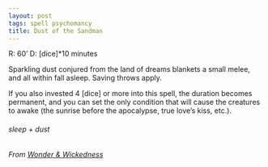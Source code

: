 ```yaml
---
layout: post
tags: spell psychomancy
title: Dust of the Sandman
---
```

R: 60’		D: [dice]*10 minutes

Sparkling dust conjured from the land of dreams blankets a small melee, and all within fall asleep. Saving throws apply.

If you also invested 4 [dice] or more into this spell, the duration becomes permanent, and you can set the only condition that will cause the creatures to awake (the sunrise before the apocalypse, true love’s kiss, etc.).

###### sleep + dust
###### From [Wonder & Wickedness](https://www.drivethrurpg.com/product/145647/Wonder--Wickedness)
